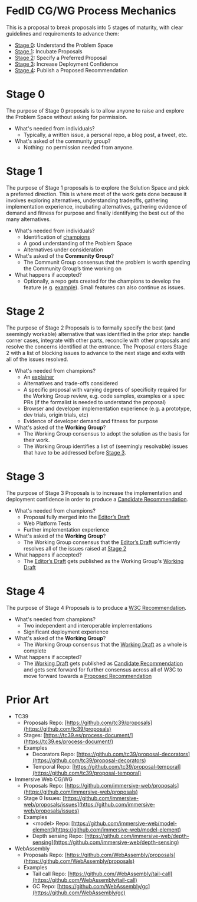 # FedID CG/WG Process Mechanics

This is a proposal to break proposals into 5 stages of maturity, with clear guidelines and requirements to advance them:

* [Stage 0](#stage0): Understand the Problem Space
* [Stage 1](#stage1): Incubate Proposals
* [Stage 2](#stage2): Specify a Preferred Proposal
* [Stage 3](#stage3): Increase Deployment Confidence
* [Stage 4](#stage4): Publish a Proposed Recommendation

# Stage 0

The purpose of Stage 0 proposals is to allow anyone to raise and explore the Problem Space without asking for permission. 

  * What's needed from individuals?
    * Typically, a written issue, a personal repo, a blog post, a tweet, etc. 
  * What's asked of the community group?
    * Nothing: no permission needed from anyone.

# Stage 1

The purpose of Stage 1 proposals is to explore the Solution Space and pick a preferred direction. This is where most of the work gets done because it involves exploring alternatives, understanding tradeoffs, gathering implementation experience, incubating alternatives, gathering evidence of demand and fitness for purpose and finally identifying the best out of the many alternatives.

  * What's needed from individuals?
    * Identification of [champions](https://github.com/tc39/how-we-work/blob/main/champion.md)
    * A good understanding of the Problem Space
    * Alternatives under consideration
  * What's asked of the **Community Group**?
    * The Communit Group consensus that the problem is worth spending the Community Group’s time working on
  * What happens if accepted?
    * Optionally, a repo gets created for the champions to develop the feature (e.g. [example](https://github.com/fedidcg/CrossSiteCookieAccessCredential)). Small features can also continue as issues.

# Stage 2

The purpose of Stage 2 Proposals is to formally specify the best (and seemingly workable) alternative that was identified in the prior step: handle corner cases, integrate with other parts, reconcile with other proposals and resolve the concerns identified at the entrance. The Proposal enters Stage 2 with a list of blocking issues to advance to the next stage and exits with all of the issues resolved.

  * What's needed from champions?
    * An [explainer](https://tag.w3.org/explainers/)
    * Alternatives and trade-offs considered
    * A specific proposal with varying degrees of specificity required for the Working Group review, e.g. code samples, examples or a spec PRs (if the formalist is needed to understand the proposal)
    * Browser and developer implementation experience (e.g. a prototype, dev trials, origin trials, etc) 
    * Evidence of developer demand and fitness for purpose
  * What's asked of the **Working Group**?
    * The Working Group consensus to adopt the solution as the basis for their work.
    * The Working Group identifies a list of (seemingly resolvable) issues that have to be addressed before [Stage 3](#stage-3).
  
# Stage 3

 The purpose of Stage 3 Proposals is to increase the implementation and deployment confidence in order to produce a [Candidate Recommendation](https://www.w3.org/policies/process/#RecsCR).
 
  * What's needed from champions?
    * Proposal fully merged into the [Editor’s Draft](https://w3c-fedid.github.io/FedCM/)
    * Web Platform Tests
    * Further implementation experience
  * What's asked of the **Working Group**? 
    * The Working Group consensus that the [Editor’s Draft](https://www.w3.org/policies/process/#editors-draft) sufficiently resolves all of the issues raised at [Stage 2](#stage-2)
  * What happens if accepted?
    * The [Editor’s Draft](https://w3c-fedid.github.io/FedCM/) gets published as the Working Group's [Working Draft](https://www.w3.org/TR/fedcm/)
  
# Stage 4

 The purpose of Stage 4 Proposals is to produce a [W3C Recommendation](https://www.w3.org/policies/process/#RecsW3C).
 
  * What's needed from champions?
    * Two independent and interoperable implementations
    * Significant deployment experience
  * What's asked of the **Working Group**?
    * The Working Group consensus that the [Working Draft](https://www.w3.org/policies/process/#RecsWD) as a whole is complete
  * What happens if accepted?
    * The [Working Draft](https://www.w3.org/policies/process/#RecsWD) gets published as [Candidate Recommendation](https://www.w3.org/policies/process/#RecsCR) and gets sent forward for further consensus across all of W3C to move forward towards a [Proposed Recommendation](https://www.w3.org/policies/process/#RecsPR) 

# Prior Art

* TC39  
  * Proposals Repo: [https://github.com/tc39/proposals](https://github.com/tc39/proposals)  
  * Stages: [https://tc39.es/process-document/](https://tc39.es/process-document/)   
  * Examples  
    * Decorators Repo: [https://github.com/tc39/proposal-decorators](https://github.com/tc39/proposal-decorators)   
    * Temporal Repo: [https://github.com/tc39/proposal-temporal](https://github.com/tc39/proposal-temporal)   
* Immersive Web CG/WG  
  * Proposals Repo: [https://github.com/immersive-web/proposals](https://github.com/immersive-web/proposals)  
  * Stage 0 Issues: [https://github.com/immersive-web/proposals/issues](https://github.com/immersive-web/proposals/issues)   
  * Examples  
    * \<model\> Repo: [https://github.com/immersive-web/model-element](https://github.com/immersive-web/model-element)  
    * Depth sensing Repo: [https://github.com/immersive-web/depth-sensing](https://github.com/immersive-web/depth-sensing)   
* WebAssembly  
  * Proposals Repo: [https://github.com/WebAssembly/proposals](https://github.com/WebAssembly/proposals)  
  * Examples  
    * Tail call Repo: [https://github.com/WebAssembly/tail-call](https://github.com/WebAssembly/tail-call)  
    * GC Repo: [https://github.com/WebAssembly/gc](https://github.com/WebAssembly/gc)

